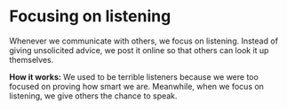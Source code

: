 # Focusing on listening 
Whenever we communicate with others, we focus on listening. Instead of giving unsolicited advice, we post it online so that others can look it up themselves.  

**How it works:** We used to be terrible listeners because we were too focused on proving how smart we are. Meanwhile, when we focus on listening, we give others the chance to speak.   
